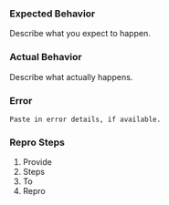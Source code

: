 ### Expected Behavior

Describe what you expect to happen.

### Actual Behavior

Describe what actually happens.

### Error

```
Paste in error details, if available.
```

### Repro Steps

1. Provide
2. Steps
3. To
4. Repro
